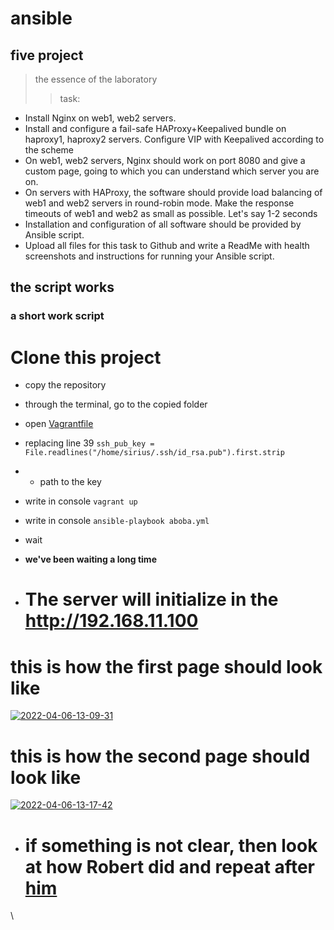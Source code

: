 # ansible
## five project 
>the essence of the laboratory
>>task:
+ Install Nginx on web1, web2 servers.
+ Install and configure a fail-safe HAProxy+Keepalived bundle on haproxy1, haproxy2 servers. Configure VIP with Keepalived according to the scheme
+ On web1, web2 servers, Nginx should work on port 8080 and give a custom page, going to which you can understand which server you are on.
+ On servers with HAProxy, the software should provide load balancing of web1 and web2 servers in round-robin mode. Make the response timeouts of web1 and web2 as small as possible. Let's say 1-2 seconds
+ Installation and configuration of all software should be provided by Ansible script.
+ Upload all files for this task to Github and write a ReadMe with health screenshots and instructions for running your Ansible script.


##  the script works
### a short work script
# Clone this project


 + copy the repository 
 + through the terminal, go to the copied folder
 + open [Vagrantfile ](https://github.com/Ekaterina04/emamus/blob/main/lab4/Vagrantfile)
 + replacing line 39 `ssh_pub_key = File.readlines("/home/sirius/.ssh/id_rsa.pub").first.strip`
 + +  path to the key
 + write in console `vagrant up` 
 + write in console `ansible-playbook aboba.yml`
 + wait
 + ****we've been waiting a long time****

 + # The server will initialize in the http://192.168.11.100

# this is how the first page should look like

<a href="https://ibb.co/M8hSG1x"><img src="https://i.ibb.co/DGbW8MH/2022-04-06-13-09-31.png" alt="2022-04-06-13-09-31" border="0"></a>

# this is how the second page should look like

<a href="https://ibb.co/31PWByF"><img src="https://i.ibb.co/p2kZJvK/2022-04-06-13-17-42.png" alt="2022-04-06-13-17-42" border="0"></a>
 + # if something is not clear, then look at how Robert did and repeat after [him](https://www.youtube.com/watch?v=ZzvM6_S0HXA)



\

